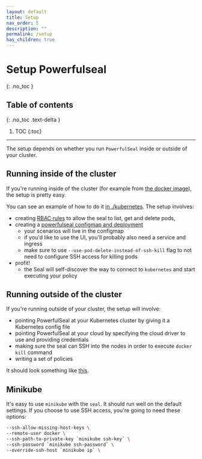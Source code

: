 ```yaml
---
layout: default
title: Setup
nav_order: 5
description: ""
permalink: /setup
has_children: true
---
```


# Setup Powerfulseal
{: .no_toc }

## Table of contents
{: .no_toc .text-delta }

1. TOC
{:toc}

---

The setup depends on whether you run `PowerfulSeal` inside or outside of your cluster.


## Running inside of the cluster

If you're running inside of the cluster (for example from [the docker image](https://github.com/bloomberg/powerfulseal/tree/master/build)), the setup is pretty easy.

You can see an example of how to do it [in ./kubernetes](https://github.com/bloomberg/powerfulseal/tree/master/kubernetes). The setup involves:

- creating [RBAC rules](https://github.com/bloomberg/powerfulseal/blob/master/kubernetes/rbac.yml) to allow the seal to list, get and delete pods,
- creating a [powerfulseal configmap and deployment](https://github.com/bloomberg/powerfulseal/blob/master/kubernetes/powerfulseal.yml)
  - your scenarios will live in the configmap
  - if you'd like to use the UI, you'll probably also need a service and ingress
  - make sure to use `--use-pod-delete-instead-of-ssh-kill` flag to not need to configure SSH access for killing pods
- profit!
  - the Seal will self-discover the way to connect to `kubernetes` and start executing your policy


## Running outside of the cluster

If you're running outside of your cluster, the setup will involve:

- pointing PowerfulSeal at your Kubernetes cluster by giving it a Kubernetes config file
- pointing PowerfulSeal at your cloud by specifying the cloud driver to use and providing credentials
- making sure the seal can SSH into the nodes in order to execute `docker kill` command
- writing a set of policies

It should look something like [this](https://github.com/bloomberg/powerfulseal/blob/master/docs/media/setup.png).


## Minikube

It's easy to use `minikube` with the `seal`. It should run well on the default settings. If you choose to use SSH access, you're going to need these options:

```sh
--ssh-allow-missing-host-keys \
--remote-user docker \
--ssh-path-to-private-key `minikube ssh-key` \
--ssh-password `minikube ssh-password` \
--override-ssh-host `minikube ip` \
```
